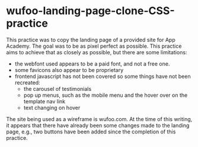 # wufoo-landing-page-clone-CSS-practice
This practice was to copy the landing page of a provided site for App Academy. The goal was to be as pixel perfect as possible.
This practice aims to achieve that as closely as possible, but there are some limitations:

- the webfont used appears to be a paid font, and not a free one.
- some favicons also appear to be proprietary 
- frontend javascript has not been covered so some things have not been recreated:
  - the carousel of testimonials
  - pop up menus, such as the mobile menu and the hover over on the template nav link
  - text changing on hover

The site being used as a wireframe is wufoo.com. At the time of this writing, it appears that there have already been some changes made to the landing page, e.g., two buttons have been added since the completion of this practice.
